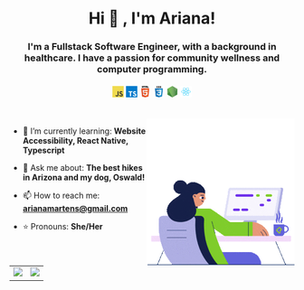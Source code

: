 <h1 align="center">Hi 👋 ,  I'm Ariana!</h1> 

<h3 align="center">I'm a Fullstack Software Engineer, with a background in healthcare. I have a passion for community wellness and computer programming.<br><br><code><img height="20" src="https://raw.githubusercontent.com/github/explore/80688e429a7d4ef2fca1e82350fe8e3517d3494d/topics/javascript/javascript.png"></code>
<code><img height="20" src="https://raw.githubusercontent.com/github/explore/80688e429a7d4ef2fca1e82350fe8e3517d3494d/topics/typescript/typescript.png"></code>
<code><img height="20" src="https://raw.githubusercontent.com/github/explore/80688e429a7d4ef2fca1e82350fe8e3517d3494d/topics/html/html.png"></code>
<code><img height="20" src="https://raw.githubusercontent.com/github/explore/5c058a388828bb5fde0bcafd4bc867b5bb3f26f3/topics/css/css.png"></code>
<code><img height="20" src="https://raw.githubusercontent.com/github/explore/80688e429a7d4ef2fca1e82350fe8e3517d3494d/topics/nodejs/nodejs.png"></code>
<code><img height="20" src="https://raw.githubusercontent.com/github/explore/5c058a388828bb5fde0bcafd4bc867b5bb3f26f3/topics/react/react.png"></code>
</h3>
<br>
<img align="right" alt="coding gif" src='https://github.com/ammartens/ammartens/blob/main/coding.gif'>

- 🌱 I’m currently learning: **Website Accessibility, React Native, Typescript** 

- 💬 Ask me about: **The best hikes in Arizona and my dog, Oswald!**

- 📫 How to reach me: **arianamartens@gmail.com**

- ⭐️ Pronouns: **She/Her**

<div align="center">
<table>
<tr>
<td width="50%">
 <a href="https://github.com/ammartens/github-readme-stats">
  <img src="https://github-readme-stats.vercel.app/api?username=ammartens&show_icons=true&include_all_commits=true&theme=dark&hide_border=true">
</a>
</td>
<td width="50%">
<a href="https://github.com/ammartens/github-readme-stats">
  <img width="100%" src="https://github-readme-stats.vercel.app/api/top-langs/?username=ammartens&layout=compact&theme=dark&hide_border=true">
</a>
</table>
</div>

